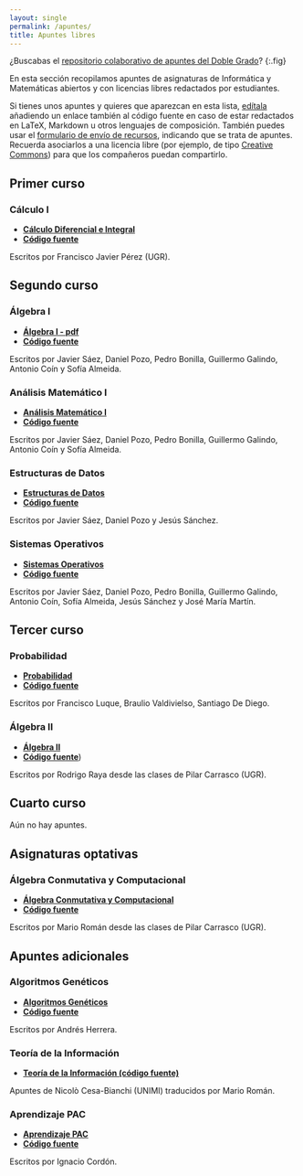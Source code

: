 ```yaml
---
layout: single
permalink: /apuntes/
title: Apuntes libres
---
```


<style>
li a:first-child { font-weight: bold }
article .post-data a.backtomain { display: none; } 
</style>


¿Buscabas el [repositorio colaborativo de apuntes del Doble Grado](https://libreim.github.io/apuntesDGIIM/)?
{:.fig}

En esta sección recopilamos apuntes de asignaturas de Informática y Matemáticas abiertos y con licencias libres redactados por estudiantes.

Si tienes unos apuntes y quieres que aparezcan en esta lista, [edítala](https://github.com/libreim/awesome/edit/gh-pages/apuntes.md) añadiendo un enlace también al código fuente en caso de estar redactados en LaTeX, Markdown u otros lenguajes de composición. También puedes usar el [formulario de envío de recursos](http://tux.ugr.es/libreim/new/resource/), indicando que se trata de apuntes. Recuerda asociarlos a una licencia libre (por ejemplo, de tipo [Creative Commons](https://creativecommons.org/choose/)) para que los compañeros puedan compartirlo.

## Primer curso

### Cálculo I

 - [Cálculo Diferencial e Integral](http://www.ugr.es/%7Efjperez/apuntes.html)
 - [Código fuente](https://github.com/libreim/calculo)
 
Escritos por Francisco Javier Pérez (UGR).
 
## Segundo curso

### Álgebra I

 - [Álgebra I - pdf](https://github.com/libreim/apuntesDGIIM/wiki/Apuntes-en-PDF) 
 - [Código fuente](https://github.com/libreim/apuntesDGIIM/tree/master/%C3%81lgebra%20I) 
 
Escritos por Javier Sáez, Daniel Pozo, Pedro Bonilla, Guillermo Galindo, Antonio Coín y Sofía Almeida.

### Análisis Matemático I
 
 - [Análisis Matemático I](https://github.com/libreim/apuntesDGIIM/wiki/Apuntes-en-PDF) 
 - [Código fuente](https://github.com/libreim/apuntesDGIIM/tree/master/An%C3%A1lisis%20Matem%C3%A1tico%20I)

Escritos por Javier Sáez, Daniel Pozo, Pedro Bonilla, Guillermo Galindo, Antonio Coín y Sofía Almeida.

### Estructuras de Datos

 - [Estructuras de Datos](https://github.com/libreim/apuntesDGIIM/wiki/Apuntes-en-PDF)
 - [Código fuente](https://github.com/libreim/apuntesDGIIM/tree/master/Estructura%20de%20datos)

Escritos por Javier Sáez, Daniel Pozo y Jesús Sánchez.

### Sistemas Operativos

 - [Sistemas Operativos](https://github.com/libreim/apuntesDGIIM/wiki/Apuntes-en-PDF) 
 - [Código fuente](https://github.com/libreim/apuntesDGIIM/tree/master/Sistemas%20Operativos)

Escritos por Javier Sáez, Daniel Pozo, Pedro Bonilla, Guillermo Galindo, Antonio Coín, Sofía Almeida, Jesús Sánchez y José María Martín.

## Tercer curso

### Probabilidad

 - [Probabilidad](https://github.com/libreim/Probabilidad-I-DGIIM/blob/master/build/apuntes.pdf)
 - [Código fuente](https://github.com/libreim/Probabilidad-I-DGIIM/blob/master/apuntes.tex)

Escritos por Francisco Luque, Braulio Valdivielso, Santiago De Diego.

### Álgebra II

 - [Álgebra II](https://github.com/libreim/apuntesalgebraii/blob/master/apuntesalgebraii/algebra2.pdf) 
 - [Código fuente](https://github.com/libreim/apuntesalgebraii/blob/master/apuntesalgebraii/algebra2.tex))

Escritos por Rodrigo Raya desde las clases de Pilar Carrasco (UGR).

## Cuarto curso

Aún no hay apuntes.

## Asignaturas optativas

### Álgebra Conmutativa y Computacional

 - [Álgebra Conmutativa y Computacional](https://libreim.github.io/abstract-algebra/conmutativa.html)
 - [Código fuente](https://github.com/libreim/abstract-algebra/blob/master/conmutativa.org)

Escritos por Mario Román desde las clases de Pilar Carrasco (UGR).
## Apuntes adicionales

### Algoritmos Genéticos

 - [Algoritmos Genéticos](https://github.com/libreim/AlgoritmosGeneticos/blob/master/AlgoritmosGeneticos.pdf)
 - [Código fuente](https://github.com/libreim/AlgoritmosGeneticos)

Escritos por Andrés Herrera.

### Teoría de la Información

 - [Teoría de la Información (código fuente)](https://github.com/libreim/shannon-kolmogorov)

Apuntes de Nicolò Cesa-Bianchi (UNIMI) traducidos por Mario Román.

### Aprendizaje PAC

  - [Aprendizaje PAC](https://github.com/libreim/PAC-learning/blob/master/introduccion.pdf)
  - [Código fuente](https://github.com/libreim/PAC-learning)
  
Escritos por Ignacio Cordón.

